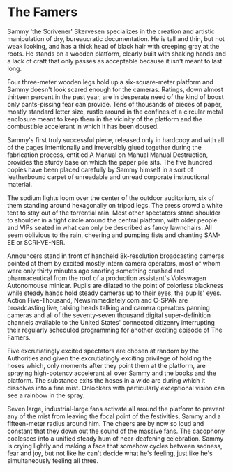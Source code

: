# The Famers

Sammy 'the Scrivener' Skervesen specializes in the creation and artistic manipulation of dry, bureaucratic documentation. He is tall and thin, but not weak looking, and has a thick head of black hair with creeping gray at the roots. He stands on a wooden platform, clearly built with shaking hands and a lack of craft that only passes as acceptable because it isn't meant to last long.

Four three-meter wooden legs hold up a six-square-meter platform and Sammy doesn't look scared enough for the cameras. Ratings, down almost thirteen percent in the past year, are in desperate need of the kind of boost only pants-pissing fear can provide. Tens of thousands of pieces of paper, mostly standard letter size, rustle around in the confines of a circular metal enclosure meant to keep them in the vicinity of the platform and the combustible accelerant in which it has been doused.

Sammy's first truly successful piece, released only in hardcopy and with all of the pages intentionally and irreversibly glued together during the fabrication process, entitled A Manual on Manual Manual Destruction, provides the sturdy base on which the paper pile sits. The five hundred copies have been placed carefully by Sammy himself in a sort of leatherbound carpet of unreadable and unread corporate instructional material.

The sodium lights loom over the center of the outdoor auditorium, six of them standing around hexagonally on tripod legs. The press crowd a white tent to stay out of the torrential rain. Most other spectators stand shoulder to shoulder in a tight circle around the central platform, with older people and VIPs seated in what can only be described as fancy lawnchairs. All seem oblivious to the rain, cheering and pumping fists and chanting SAM-EE or SCRI-VE-NER.

Announcers stand in front of handheld 8k-resolution broadcasting cameras pointed at them by excited mostly intern camera operators, most of whom were only thirty minutes ago snorting something crushed and pharmaceutical from the roof of a production assistant's Volkswagen Autonomouse minicar. Pupils are dilated to the point of colorless blackness while steady hands hold steady cameras up to their eyes, the pupils' eyes. Action Five-Thousand, NewsImmediately.com and C-SPAN are broadcasting live, talking heads talking and camera operators panning cameras and all of the seventy-seven thousand digital super-definition channels available to the United States' connected citizenry interrupting their regularly scheduled programming for another exciting episode of The Famers.

Five excrutiatingly excited spectators are chosen at random by the Authorities and given the excrutiatingly exciting privilege of holding the hoses which, only moments after they point them at the platform, are spraying high-potency accelerant all over Sammy and the books and the platform. The substance exits the hoses in a wide arc during which it dissolves into a fine mist. Onlookers with particularly exceptional vision can see a rainbow in the spray. 

Seven large, industrial-large fans activate all around the platform to prevent any of the mist from leaving the focal point of the festivities, Sammy and a fifteen-meter radius around him. The cheers are by now so loud and constant that they down out the sound of the massive fans. The cacophony coalesces into a unified steady hum of near-deafening celebration. Sammy is crying lightly and making a face that somehow cycles between sadness, fear and joy, but not like he can't decide what he's feeling, just like he's simultaneously feeling all three.

